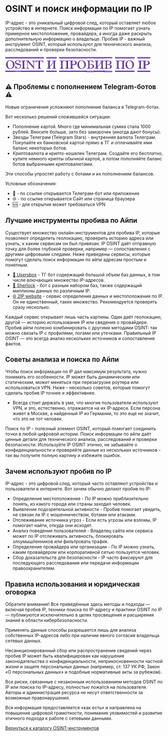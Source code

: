 # OSINT и поиск информации по IP
IP-адрес - это уникальный цифровой след, который оставляет любое устройство в интернете. Поиск информации по IP помогает узнать примерное местоположение, провайдера, а иногда даже раскрыть дополнительную информацию о владельце. Пробив IP - важный инструмент OSINT, который используют для технического анализа, расследований и проверки безопасности.

![OSINT и пробив по IP](OSINT%20и%20пробив%20по%20IP.jpg)

## ⚠️ Проблемы с пополнением Telegram-ботов ⚠️
Новые ограничения усложняют пополнение баланса в Telegram-ботах.

Вот несколько решений сложившейся ситуации:
* Пополнение картой. Много где минимальная сумма стала 1000 рублей. Вносите больше, зато без заморочек (иногда дают бонусы).
* Звезды Телеграм (Telegram Stars) - внутренняя валюта Телеграм. Покупайте их банковской картой прямо в ТГ и оплачивайте ими баланс некоторых ботов.
* Криптовалюта и крипто-кошелек Телеграм. Создайте его бесплатно, купите немного крипты обычной картой, а потом пополняйте баланс ботов выбранными криптовалютами.

Эти способы упростят работу с ботами и их пополнением балансов.

Условные обозначения:
* 📲 - по ссылке открывается Телеграм-бот или приложение
* 🌐 - по ссылке открывается Сайт или страница браузера
* 🆘 - для открытия может требоваться VPN

## Лучшие инструменты пробива по Айпи
Существует множество онлайн-инструментов для пробива IP, которые позволяют определить геолокацию, проверить историю адреса или узнать, к каким сервисам он был привязан. IP OSINT даёт отправную точку для более глубокой проверки, например — сопоставления с другими цифровыми следами. Ниже приведены сервисы, которые помогут сделать поиск информации по айпи адресам простым и понятным.

* [📲 Usersbox](https://t.me/leak_checker01_bot?start=NDA2ODQwMTU5) - ТГ бот содержащий большой объем баз данных, в том числе влючающих множество IP-адресов.
* [📲 Sherlock](https://t.me/Sherlock097_bot?start=_ref_9pyalm_JJwlz5) - бот с разным набором баз, также слдержащий миллионы данных по различным IP.
* [🌐 2IP website](https://2ip.ru/whois/) - сервис определения данных и местоположения по IP. Он не единственный, таких множество. Рекомендуется проверять сразу несколько.

Каждый сервис открывает лишь часть картины. Один даёт геолокацию, другой — историю использования IP или сведения о провайдере. Пробив айпи полезно комбинировать с другими методами OSINT: так можно связать IP с профилями, логами или утечками. Правильный IP OSINT — это всегда анализ нескольких источников и сопоставление фактов.

## Советы анализа и поиска по Айпи
Чтобы поиск информации по IP дал максимум результата, нужно понимать его особенности. IP может быть динамическим или статическим, может меняться при перезагрузке роутера или использоваться VPN. Ниже - несколько советов, которые помогут сделать пробив IP точнее и эффективнее.

* Всегда стоит держать в уме, что многие пользователи используют VPN, и это, естественно, отражается на их IP-адресе. Если персона живет в Москве, а найденный IP из Германии, то это еще не значит, что это не тот человек.

Поиск по IP - полезный элемент OSINT, который помогает соединить точки в любой цифровой истории. Поиск информации по айпи даёт ценные детали для технического анализа, расследований и проверки безопасности. Используйте IP OSINT этично, не забывайте о конфиденциальности и проверяйте данные из нескольких источников - так вы получите полную картину и избежите ошибок.

## Зачем используют пробив по IP
IP-адрес - это цифровой след, который часто оставляют устройства и пользователи в интернете. Вот зачем обычно делают пробив по IP:
* Определение местоположения - По IP можно приблизительно понять, из какого города или страны заходил человек.
* Выявление подозрительной активности - Пробив помогает увидеть, не связан ли IP с мошенничеством, ботами или атаками.
* Отслеживание источника угроз - Если есть угрозы или взломы, IP помогает найти, откуда они исходят.
* Анализ поведения пользователей - Владелец сайта или сервиса может по IP отслеживать активность, блокировать злоумышленников или фильтровать трафик.
* Определение провайдера или организации - По IP можно узнать, каким провайдером или корпоративной сетью пользуется человек.
* Сбор доказательств для безопасности - IP часто фиксируют для последующего расследования или передачи информации правоохранителям.

## Правила использования и юридическая оговорка
Обратите внимание! Все приведённые здесь методы и подходы — включая пробив IP, техники поиска по IP-адресу и практики OSINT по IP — публикуются исключительно в целях просвещения и расширения знаний в области кибербезопасности.

Применять данные способы разрешается лишь для анализа собственных IP-адресов либо при наличии явного согласия владельца сетевых данных.

Несанкционированный сбор или распространение сведений через пробив IP может быть квалифицирован как нарушение законодательства о конфиденциальности, неприкосновенности частной жизни и защите персональных данных (например, ст. 137 УК РФ, Закон «О персональных данных» и подобные нормативные акты за рубежом).

Все риски, связанные с незаконным использованием методов OSINT по IP или поиска по IP-адресу, полностью ложатся на пользователя. Авторы и администрация ресурса не несут ответственности за возможные правонарушения.

Вся информация предоставляется «как есть» и направлена на повышение цифровой грамотности, понимание уязвимостей и развитие этичного подхода к работе с сетевыми данными.

[Вернуться к каталогу OSINT-инструментов](https://github.com/OSINT-searcher/probiv_i_OSINT_instrumenti)

